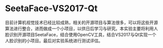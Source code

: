 # SeetaFace-VS2017-Qt
目前计算机视觉技术已经比较成熟，相关的开源项目与算法很多，可以将这些开源算法进行整合，进而做成一个小项目，以供日后学习与研究。本实验主要将利用人脸识别开源项目SeetaFace，结合使用OpenCV工具，结合VS2017与Qt实现一个人脸识别的小项目。最后对实验系统进行测试评估。
